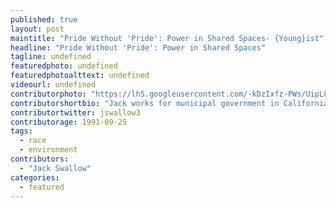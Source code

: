 ```yaml
---
published: true
layout: post
maintitle: "Pride Without 'Pride': Power in Shared Spaces- {Young}ist"
headline: "Pride Without 'Pride': Power in Shared Spaces"
tagline: undefined
featuredphoto: undefined
featuredphotoalttext: undefined
videourl: undefined
contributorphoto: "https://lh5.googleusercontent.com/-kDzIxfz-PWs/UipL8JxMzOI/AAAAAAAAAD0/cVaLS8eenBY/w231-h232-no/945545_10201311471409212_1181464773_n.jpg"
contributorshortbio: "Jack works for municipal government in California."
contributortwitter: jswallow3
contributorage: 1991-09-25
tags: 
  - race
  - environment
contributors: 
  - "Jack Swallow"
categories: 
  - featured
---
```


